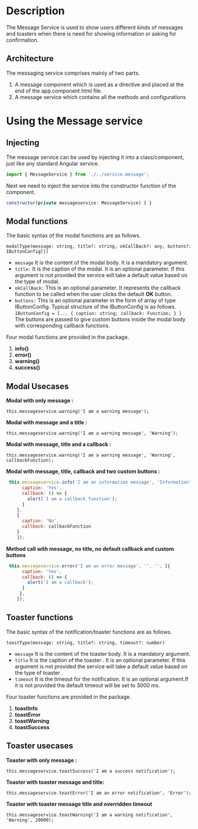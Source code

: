 # Description

The Message Service is used to show users different kinds of messages and toasters when there is  need for showing information or asking for confirmation.

## Architecture

The messaging service comprises mainly of two parts.
1. A message component which is used as a directive and placed  at the end of the app.component.html file. 
2. A message service which contains all the methods and configurations 

# Using the Message service


## Injecting

The message  service can be used by injecting it into a class/component, just like any standard Angular service.
```javascript
import { MessageService } from './../service.message';
```
Next we need to inject the service into the constructor function of the component.

```javascript
constructor(private messageservice: MessageService) { }
```

## Modal functions
The basic syntax of the modal functions are as follows.

`modalType(message: string, title?: string, okCallBack?: any, buttons?: IButtonConfig[])`

- ```message```  It is the content of the modal body. It is a mandatory argument.
- ```title:``` It is the caption of the modal. It is an optional parameter. If this argument is not provided the service will take a default value based on the type of modal.
- ```okCallBack:``` This is an optional parameter. It represents the callback function to be called when the user clicks the default **OK** button. 
- ```buttons:``` This is an optional parameter in the form of  array of type IButtonConfig. Typical structure of the IButtonConfig is as follows.
`IButtonConfig = [...
 {
    caption: string;
    callback: Function;
}
]
`
The buttons are passed to give custom buttons inside the modal body with corresponding callback functions. 

Four modal functions are provided in the package.
1. **info()**
2. **error()**
3. **warning()**
4. **success()**


## Modal Usecases
**Modal with only message :**

`this.messageservice.warning('I am a warning message');`


**Modal with message and a title :**

`this.messageservice.warning('I am a warning message', 'Warning');`

**Modal with message, title and a callback :**

`this.messageservice.warning('I am a warning message', 'Warning', callbackFunction);`

**Modal with message, title, callback and two custom buttons :**

```javascript
 this.messageservice.info('I am an information message', 'Information', '', [{
      caption: 'Yes',
      callback: () => {
        alert('I am a callback function');
      }
    },
    {
      caption: 'No',
      callback: callbackFunction
    }
    ]);
```
**Method call with message, no title, no default callback and custom buttons**

```javascript
 this.messageservice.error('I am an error message', '', '', [{
      caption: 'Yes',
      callback: () => {
        alert('I am a callback');
      }
     },
    ]);
```

## Toaster functions

The basic syntax of the notification/toaster  functions are as follows.

`toastType(message: string, title?: string, timeout?: number)`

- ```message```  It is the content of the toaster body. It is a mandatory argument.
- ```title``` It is the caption of the toaster . It is an optional parameter. If this argument is not provided the service will take a default value based on the type of toaster .
- ```timeout```  It is the timeout for the notification. It is an optional argument.If it is not provided the default timeout will be set to 3000 ms.

Four toaster functions are provided in the package.
1. **toastInfo**
2. **toastError**
3. **toastWarning**
4. **toastSuccess**

## Toaster usecases
**Toaster with only message :**

```this.messageservice.toastSuccess('I am a success notification');```

**Toaster with toaster message and title:**

```this.messageservice.toastError('I am an error notification', 'Error');```

 **Toaster with toaster message title and overridden timeout**

```this.messageservice.toastWarning('I am a warning notification', 'Warning', 20000);```
